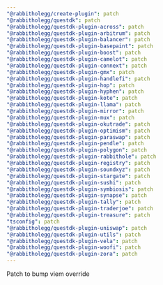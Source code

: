 ```yaml
---
"@rabbitholegg/create-plugin": patch
"@rabbitholegg/questdk": patch
"@rabbitholegg/questdk-plugin-across": patch
"@rabbitholegg/questdk-plugin-arbitrum": patch
"@rabbitholegg/questdk-plugin-balancer": patch
"@rabbitholegg/questdk-plugin-basepaint": patch
"@rabbitholegg/questdk-plugin-boost": patch
"@rabbitholegg/questdk-plugin-camelot": patch
"@rabbitholegg/questdk-plugin-connext": patch
"@rabbitholegg/questdk-plugin-gmx": patch
"@rabbitholegg/questdk-plugin-handlefi": patch
"@rabbitholegg/questdk-plugin-hop": patch
"@rabbitholegg/questdk-plugin-hyphen": patch
"@rabbitholegg/questdk-plugin-kote": patch
"@rabbitholegg/questdk-plugin-llama": patch
"@rabbitholegg/questdk-plugin-mirror": patch
"@rabbitholegg/questdk-plugin-mux": patch
"@rabbitholegg/questdk-plugin-okutrade": patch
"@rabbitholegg/questdk-plugin-optimism": patch
"@rabbitholegg/questdk-plugin-paraswap": patch
"@rabbitholegg/questdk-plugin-pendle": patch
"@rabbitholegg/questdk-plugin-polygon": patch
"@rabbitholegg/questdk-plugin-rabbithole": patch
"@rabbitholegg/questdk-plugin-registry": patch
"@rabbitholegg/questdk-plugin-soundxyz": patch
"@rabbitholegg/questdk-plugin-stargate": patch
"@rabbitholegg/questdk-plugin-sushi": patch
"@rabbitholegg/questdk-plugin-symbiosis": patch
"@rabbitholegg/questdk-plugin-synapse": patch
"@rabbitholegg/questdk-plugin-tally": patch
"@rabbitholegg/questdk-plugin-traderjoe": patch
"@rabbitholegg/questdk-plugin-treasure": patch
"tsconfig": patch
"@rabbitholegg/questdk-plugin-uniswap": patch
"@rabbitholegg/questdk-plugin-utils": patch
"@rabbitholegg/questdk-plugin-vela": patch
"@rabbitholegg/questdk-plugin-woofi": patch
"@rabbitholegg/questdk-plugin-zora": patch
---
```


Patch to bump viem override
